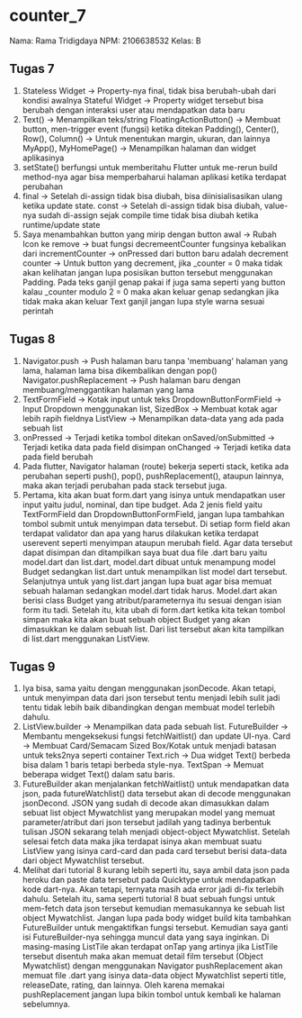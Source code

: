 # counter_7
Nama: Rama Tridigdaya
NPM: 2106638532
Kelas: B

## Tugas 7
1. Stateless Widget -> Property-nya final, tidak bisa berubah-ubah dari kondisi awalnya
   Stateful Widget -> Property widget tersebut bisa berubah dengan interaksi user atau mendapatkan data baru
2. Text() -> Menampilkan teks/string
   FloatingActionButton() -> Membuat button, men-trigger event (fungsi) ketika ditekan
   Padding(), Center(), Row(), Column() -> Untuk menentukan margin, ukuran, dan lainnya
   MyApp(), MyHomePage() -> Menampilkan halaman dan widget aplikasinya
3. setState() berfungsi untuk memberitahu Flutter untuk me-rerun build method-nya agar bisa memperbaharui halaman aplikasi ketika terdapat perubahan
4. final -> Setelah di-assign tidak bisa diubah, bisa diinisialisasikan ulang ketika update state.
   const -> Setelah di-assign tidak bisa diubah, value-nya sudah di-assign sejak compile time tidak bisa diubah ketika runtime/update state
5. Saya menambahkan button yang mirip dengan button awal -> Rubah Icon ke remove -> buat fungsi decremeentCounter fungsinya kebalikan dari incrementCounter ->             onPressed dari button baru adalah decrement counter -> Untuk button yang decrement, jika _counter = 0 maka tidak akan kelihatan jangan lupa posisikan button           tersebut menggunakan Padding. Pada teks ganjil genap pakai if juga sama seperti yang button kalau _counter modulo 2 = 0 maka akan keluar genap                         sedangkan jika tidak maka akan keluar Text ganjil jangan lupa style warna sesuai perintah

## Tugas 8
1. Navigator.push -> Push halaman baru tanpa 'membuang' halaman yang lama, halaman lama bisa dikembalikan dengan pop()
   Navigator.pushReplacement -> Push halaman baru dengan membuang/menggantikan halaman yang lama
2. TextFormField -> Kotak input untuk teks
   DropdownButtonFormField -> Input Dropdown menggunakan list,
   SizedBox -> Membuat kotak agar lebih rapih fieldnya
   ListView -> Menampilkan data-data yang ada pada sebuah list
3. onPressed -> Terjadi ketika tombol ditekan
   onSaved/onSubmitted -> Terjadi ketika data pada field disimpan
   onChanged -> Terjadi ketika data pada field berubah
4. Pada flutter, Navigator halaman (route) bekerja seperti stack, ketika ada perubahan seperti push(), pop(), pushReplacement(), ataupun lainnya, maka akan terjadi          perubahan pada stack tersebut juga.
5. Pertama, kita akan buat form.dart yang isinya untuk mendapatkan user input yaitu judul, nominal, dan tipe budget. Ada 2 jenis field yaitu TextFormField dan             DropdownButtonFormField, jangan lupa tambahkan tombol submit untuk menyimpan data tersebut. Di setiap form field akan terdapat validator dan apa yang harus             dilakukan ketika terdapat userevent seperti menyimpan ataupun merubah field.  Agar data tersebut dapat disimpan dan ditampilkan saya buat dua file .dart baru yaitu     model.dart dan list.dart, model.dart dibuat untuk menampung model Budget sedangkan list.dart untuk menampilkan list model dart tersebut. Selanjutnya untuk yang         list.dart jangan lupa buat agar bisa memuat sebuah halaman sedangkan model.dart tidak harus. Model.dart akan berisi class Budget yang atribut/parameternya itu         sesuai dengan isian form itu tadi. Setelah itu, kita ubah di form.dart ketika kita tekan tombol simpan maka kita akan buat sebuah object Budget yang akan               dimasukkan ke dalam sebuah list. Dari list tersebut akan kita tampilkan di list.dart menggunakan ListView.

## Tugas 9
1. Iya bisa, sama yaitu dengan menggunakan jsonDecode. Akan tetapi, untuk menyimpan data dari json tersebut tentu menjadi lebih sulit jadi tentu tidak lebih baik          dibandingkan dengan membuat model terlebih dahulu.
2. ListView.builder -> Menampilkan data pada sebuah list.
   FutureBuilder -> Membantu mengeksekusi fungsi fetchWaitlist() dan update UI-nya.
   Card -> Membuat Card/Semacam Sized Box/Kotak untuk menjadi batasan untuk teks2nya seperti container
   Text.rich -> Dua widget Text() berbeda bisa dalam 1 baris tetapi berbeda style-nya.
   TextSpan -> Memuat beberapa widget Text() dalam satu baris.
3. FutureBuilder akan menjalankan fetchWaitlist() untuk mendapatkan data json, pada futureWatchlist() data tersebut akan di decode menggunakan jsonDecond. JSON yang      sudah di decode akan dimasukkan dalam sebuat list object Mywatchlist yang merupakan model yang memuat parameter/atribut dari json tersebut jadilah yang tadinya        berbentuk tulisan JSON sekarang telah menjadi object-object Mywatchlist. Setelah selesai fetch data maka jika terdapat isinya akan membuat suatu ListView yang          isinya card-card dan pada card tersebut berisi data-data dari object Mywatchlist tersebut.
4. Melihat dari tutorial 8 kurang lebih seperti itu, saya ambil data json pada heroku dan paste data tersebut pada Quicktype untuk mendapatkan kode dart-nya. Akan        tetapi, ternyata masih ada error jadi di-fix terlebih dahulu. Setelah itu, sama seperti tutorial 8 buat sebuah fungsi untuk mem-fetch data json tersebut kemudian      memasukannya ke sebuah list object Mywatchlist. Jangan lupa pada body widget build kita tambahkan FutureBuilder untuk mengaktifkan fungsi tersebut. Kemudian saya      ganti isi FutureBuilder-nya sehingga muncul data yang saya inginkan. Di masing-masing ListTile akan terdapat onTap yang artinya jika ListTile tersebut disentuh maka    akan memuat detail film tersebut (Object Mywatchlist) dengan menggunakan Navigator pushReplacement akan memuat file .dart yang isinya data-data object Mywatchlist      seperti title, releaseDate, rating, dan lainnya. Oleh karena memakai pushReplacement jangan lupa bikin tombol untuk kembali ke halaman sebelumnya.
